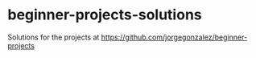 # beginner-projects-solutions
Solutions for the projects at https://github.com/jorgegonzalez/beginner-projects
